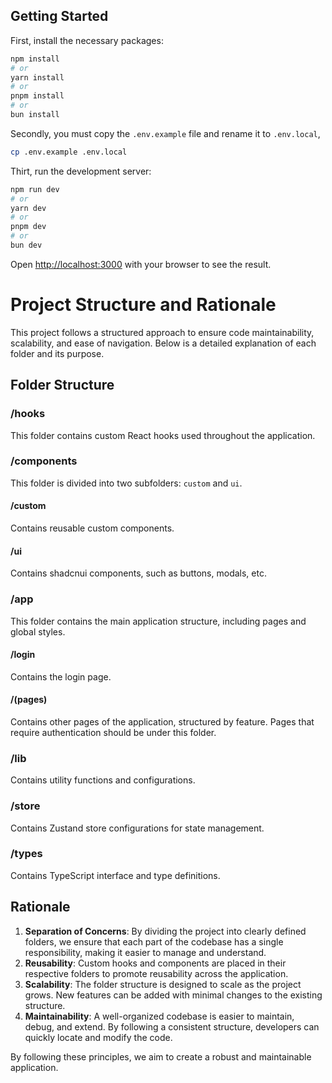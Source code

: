 ## Getting Started

First, install the necessary packages:

```bash
npm install
# or
yarn install
# or
pnpm install
# or
bun install
```

Secondly, you must copy the `.env.example` file and rename it to `.env.local`,

```bash
cp .env.example .env.local
```

Thirt, run the development server:
```bash
npm run dev
# or
yarn dev
# or
pnpm dev
# or
bun dev
```

Open [http://localhost:3000](http://localhost:3000) with your browser to see the result.

# Project Structure and Rationale

This project follows a structured approach to ensure code maintainability, scalability, and ease of navigation. Below is a detailed explanation of each folder and its purpose.

## Folder Structure

### /hooks
This folder contains custom React hooks used throughout the application.

### /components
This folder is divided into two subfolders: `custom` and `ui`.

#### /custom
Contains reusable custom components.

#### /ui
Contains shadcnui components, such as buttons, modals, etc.

### /app
This folder contains the main application structure, including pages and global styles.

#### /login
Contains the login page.

#### /(pages)
Contains other pages of the application, structured by feature. Pages that require authentication should be under this folder.

### /lib
Contains utility functions and configurations.

### /store
Contains Zustand store configurations for state management.

### /types
Contains TypeScript interface and type definitions.

## Rationale
1. **Separation of Concerns**: By dividing the project into clearly defined folders, we ensure that each part of the codebase has a single responsibility, making it easier to manage and understand.
2. **Reusability**: Custom hooks and components are placed in their respective folders to promote reusability across the application.
3. **Scalability**: The folder structure is designed to scale as the project grows. New features can be added with minimal changes to the existing structure.
4. **Maintainability**: A well-organized codebase is easier to maintain, debug, and extend. By following a consistent structure, developers can quickly locate and modify the code.

By following these principles, we aim to create a robust and maintainable application.


